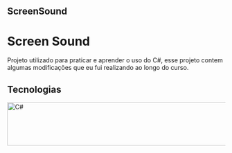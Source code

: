## ScreenSound

<h1>Screen Sound</h1>

<p>
  Projeto utilizado para praticar e aprender o uso do C#, esse projeto contem algumas modificações que eu fui realizando ao longo do curso.
</p>

##  Tecnologias
<div>
<img align="center" alt="C#" height="100" width="1000" src="https://cdn.jsdelivr.net/gh/devicons/devicon@latest/icons/csharp/csharp-original.svg" />
</div>
